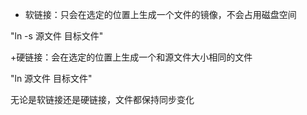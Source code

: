+ 软链接：只会在选定的位置上生成一个文件的镜像，不会占用磁盘空间

"ln -s 源文件 目标文件"

+硬链接：会在选定的位置上生成一个和源文件大小相同的文件

"ln 源文件 目标文件"

无论是软链接还是硬链接，文件都保持同步变化
